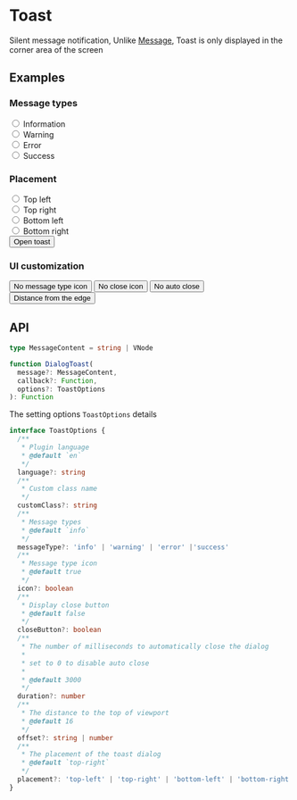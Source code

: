 # Toast

Silent message notification, Unlike [Message](./message), Toast is only displayed in the corner area of ​​the screen

## Examples

### Message types

<div class="my-3">
  <div class="form-check form-check-inline">
    <input
      class="form-check-input"
      type="radio"
      id="toast-info"
      value="info"
      v-model="messageType"
    >
    <label
      class="form-check-label"
      for="toast-info"
    >Information</label>
  </div>
  <div class="form-check form-check-inline">
    <input
      class="form-check-input"
      type="radio"
      id="toast-warning"
      value="warning"
      v-model="messageType"
    >
    <label
      class="form-check-label"
      for="toast-warning"
    >Warning</label>
  </div>
  <div class="form-check form-check-inline">
    <input
      class="form-check-input"
      type="radio"
      id="toast-error"
      value="error"
      v-model="messageType"
    >
    <label
      class="form-check-label"
      for="toast-error"
    >Error</label>
  </div>
  <div class="form-check form-check-inline">
    <input
      class="form-check-input"
      type="radio"
      id="toast-success"
      value="success"
      v-model="messageType"
    >
    <label
      class="form-check-label"
      for="toast-success"
    >Success</label>
  </div>
</div>

### Placement

<div class="my-3">
  <div class="form-check form-check-inline">
    <input
      class="form-check-input"
      type="radio"
      id="placement-top-left"
      value="top-left"
      v-model="placement"
    >
    <label
      class="form-check-label"
      for="placement-top-left"
    >Top left</label>
  </div>
  <div class="form-check form-check-inline">
    <input
      class="form-check-input"
      type="radio"
      id="placement-top-right"
      value="top-right"
      v-model="placement"
    >
    <label
      class="form-check-label"
      for="placement-top-right"
    >Top right</label>
  </div>
  <div class="form-check form-check-inline">
    <input
      class="form-check-input"
      type="radio"
      id="placement-bottom-left"
      value="bottom-left"
      v-model="placement"
    >
    <label
      class="form-check-label"
      for="placement-bottom-left"
    >Bottom left</label>
  </div>
  <div class="form-check form-check-inline">
    <input
      class="form-check-input"
      type="radio"
      id="placement-bottom-right"
      value="bottom-right"
      v-model="placement"
    >
    <label
      class="form-check-label"
      for="placement-bottom-right"
    >Bottom right</label>
  </div>
</div>
<div>
  <button
    type="button"
    class="btn btn-dark"
    @click="openToast({ placement, messageType })"
  >Open toast</button>
</div>

### UI customization

<div class="my-3">
  <button
    type="button"
    class="btn btn-dark me-2"
    @click="openToast({ icon: false })"
  >No message type icon</button>
  <button
    type="button"
    class="btn btn-dark me-2"
    @click="openToast({ closeButton: false })"
  >No close icon</button>
  <button
    type="button"
    class="btn btn-dark me-2"
    @click="openToast({ duration: 0 })"
  >No auto close</button>
  <button
    type="button"
    class="btn btn-dark"
    @click="openToast({ offset: 100 })"
  >Distance from the edge</button>
</div>

<script setup>
import { useToastExamples } from '@/script/dialog/toast'

const {
  placement,
  messageType,
  openToast
} = useToastExamples()
</script>

## API

```ts
type MessageContent = string | VNode

function DialogToast(
  message?: MessageContent,
  callback?: Function,
  options?: ToastOptions
): Function
```

The setting options `ToastOptions` details

```ts
interface ToastOptions {
  /**
   * Plugin language
   * @default `en`
   */
  language?: string
  /**
   * Custom class name
   */
  customClass?: string
  /**
   * Message types
   * @default `info`
   */
  messageType?: 'info' | 'warning' | 'error' |'success'
  /**
   * Message type icon
   * @default true
   */
  icon?: boolean
  /**
   * Display close button
   * @default false
   */
  closeButton?: boolean
  /**
   * The number of milliseconds to automatically close the dialog
   *
   * set to 0 to disable auto close
   *
   * @default 3000
   */
  duration?: number
  /**
   * The distance to the top of viewport
   * @default 16
   */
  offset?: string | number
  /**
   * The placement of the toast dialog
   * @default `top-right`
   */
  placement?: 'top-left' | 'top-right' | 'bottom-left' | 'bottom-right'
}
```
